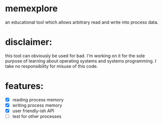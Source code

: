 # memexplore
an educational tool which allows arbitrary read and write into process data.
# disclaimer:
this tool can obviously be used for bad. I'm working on it for the sole purpose of learning about operating systems and systems programming. I take no responsibility for misuse of this code.

# features:

- [x] reading process memory
- [x] writing process memory
- [x] user friendly-ish API
- [ ] test for other processes
